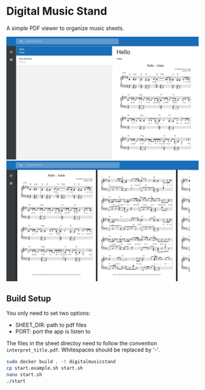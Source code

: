 # Digital Music Stand

A simple PDF viewer to organize music sheets.

<img src="./img/digitalmusicstand_001.jpg" />
<img src="./img/digitalmusicstand_002.jpg" />

## Build Setup

You only need to set two options:
 - SHEET_DIR: path to pdf files
 - PORT: port the app is listen to

The files in the sheet directoy need to follow the convention `interpret_title.pdf`. Whitespaces should be replaced by '-'.

``` bash
sudo docker build . -t digitalmusicstand
cp start.example.sh start.sh
nano start.sh
./start
```
